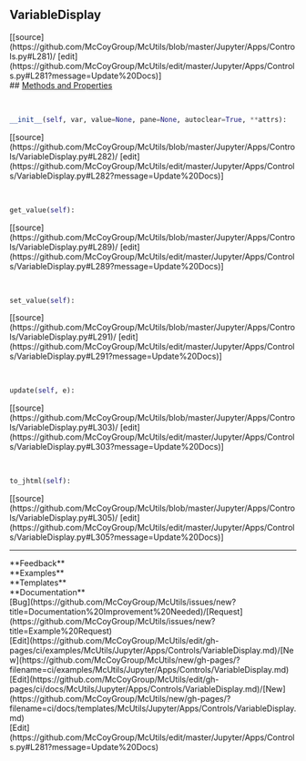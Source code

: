 ## <a id="McUtils.Jupyter.Apps.Controls.VariableDisplay">VariableDisplay</a> 

<div class="docs-source-link" markdown="1">
[[source](https://github.com/McCoyGroup/McUtils/blob/master/Jupyter/Apps/Controls.py#L281)/
[edit](https://github.com/McCoyGroup/McUtils/edit/master/Jupyter/Apps/Controls.py#L281?message=Update%20Docs)]
</div>









<div class="collapsible-section">
 <div class="collapsible-section collapsible-section-header" markdown="1">
## <a class="collapse-link" data-toggle="collapse" href="#methods" markdown="1"> Methods and Properties</a> <a class="float-right" data-toggle="collapse" href="#methods"><i class="fa fa-chevron-down"></i></a>
 </div>
 <div class="collapsible-section collapsible-section-body collapse show" id="methods" markdown="1">
 
<a id="McUtils.Jupyter.Apps.Controls.VariableDisplay.__init__" class="docs-object-method">&nbsp;</a> 
```python
__init__(self, var, value=None, pane=None, autoclear=True, **attrs): 
```
<div class="docs-source-link" markdown="1">
[[source](https://github.com/McCoyGroup/McUtils/blob/master/Jupyter/Apps/Controls/VariableDisplay.py#L282)/
[edit](https://github.com/McCoyGroup/McUtils/edit/master/Jupyter/Apps/Controls/VariableDisplay.py#L282?message=Update%20Docs)]
</div>


<a id="McUtils.Jupyter.Apps.Controls.VariableDisplay.get_value" class="docs-object-method">&nbsp;</a> 
```python
get_value(self): 
```
<div class="docs-source-link" markdown="1">
[[source](https://github.com/McCoyGroup/McUtils/blob/master/Jupyter/Apps/Controls/VariableDisplay.py#L289)/
[edit](https://github.com/McCoyGroup/McUtils/edit/master/Jupyter/Apps/Controls/VariableDisplay.py#L289?message=Update%20Docs)]
</div>


<a id="McUtils.Jupyter.Apps.Controls.VariableDisplay.set_value" class="docs-object-method">&nbsp;</a> 
```python
set_value(self): 
```
<div class="docs-source-link" markdown="1">
[[source](https://github.com/McCoyGroup/McUtils/blob/master/Jupyter/Apps/Controls/VariableDisplay.py#L291)/
[edit](https://github.com/McCoyGroup/McUtils/edit/master/Jupyter/Apps/Controls/VariableDisplay.py#L291?message=Update%20Docs)]
</div>


<a id="McUtils.Jupyter.Apps.Controls.VariableDisplay.update" class="docs-object-method">&nbsp;</a> 
```python
update(self, e): 
```
<div class="docs-source-link" markdown="1">
[[source](https://github.com/McCoyGroup/McUtils/blob/master/Jupyter/Apps/Controls/VariableDisplay.py#L303)/
[edit](https://github.com/McCoyGroup/McUtils/edit/master/Jupyter/Apps/Controls/VariableDisplay.py#L303?message=Update%20Docs)]
</div>


<a id="McUtils.Jupyter.Apps.Controls.VariableDisplay.to_jhtml" class="docs-object-method">&nbsp;</a> 
```python
to_jhtml(self): 
```
<div class="docs-source-link" markdown="1">
[[source](https://github.com/McCoyGroup/McUtils/blob/master/Jupyter/Apps/Controls/VariableDisplay.py#L305)/
[edit](https://github.com/McCoyGroup/McUtils/edit/master/Jupyter/Apps/Controls/VariableDisplay.py#L305?message=Update%20Docs)]
</div>
 </div>
</div>












---


<div markdown="1" class="text-secondary">
<div class="container">
  <div class="row">
   <div class="col" markdown="1">
**Feedback**   
</div>
   <div class="col" markdown="1">
**Examples**   
</div>
   <div class="col" markdown="1">
**Templates**   
</div>
   <div class="col" markdown="1">
**Documentation**   
</div>
   <div class="col" markdown="1">
   
</div>
   <div class="col" markdown="1">
   
</div>
   <div class="col" markdown="1">
   
</div>
</div>
  <div class="row">
   <div class="col" markdown="1">
[Bug](https://github.com/McCoyGroup/McUtils/issues/new?title=Documentation%20Improvement%20Needed)/[Request](https://github.com/McCoyGroup/McUtils/issues/new?title=Example%20Request)   
</div>
   <div class="col" markdown="1">
[Edit](https://github.com/McCoyGroup/McUtils/edit/gh-pages/ci/examples/McUtils/Jupyter/Apps/Controls/VariableDisplay.md)/[New](https://github.com/McCoyGroup/McUtils/new/gh-pages/?filename=ci/examples/McUtils/Jupyter/Apps/Controls/VariableDisplay.md)   
</div>
   <div class="col" markdown="1">
[Edit](https://github.com/McCoyGroup/McUtils/edit/gh-pages/ci/docs/McUtils/Jupyter/Apps/Controls/VariableDisplay.md)/[New](https://github.com/McCoyGroup/McUtils/new/gh-pages/?filename=ci/docs/templates/McUtils/Jupyter/Apps/Controls/VariableDisplay.md)   
</div>
   <div class="col" markdown="1">
[Edit](https://github.com/McCoyGroup/McUtils/edit/master/Jupyter/Apps/Controls.py#L281?message=Update%20Docs)   
</div>
   <div class="col" markdown="1">
   
</div>
   <div class="col" markdown="1">
   
</div>
   <div class="col" markdown="1">
   
</div>
</div>
</div>
</div>